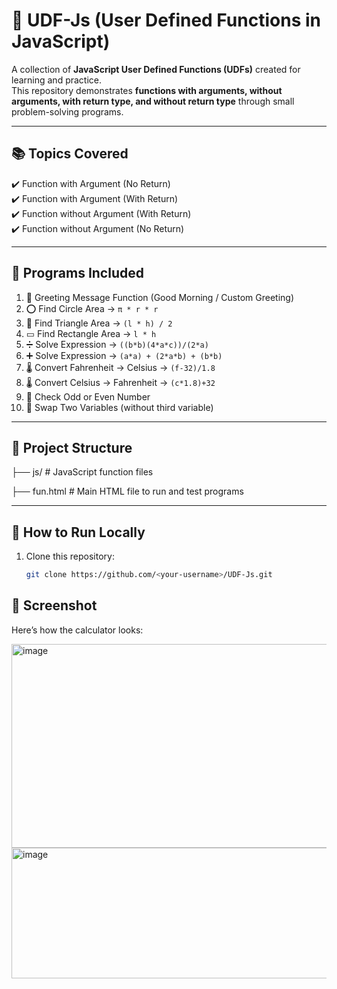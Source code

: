 # 🌟 UDF-Js (User Defined Functions in JavaScript)

A collection of **JavaScript User Defined Functions (UDFs)** created for learning and practice.  
This repository demonstrates **functions with arguments, without arguments, with return type, and without return type** through small problem-solving programs.

---

## 📚 Topics Covered

✔️ Function with Argument (No Return)  
✔️ Function with Argument (With Return)  
✔️ Function without Argument (With Return)  
✔️ Function without Argument (No Return)  

---

## 📝 Programs Included

1. 👋 Greeting Message Function (Good Morning / Custom Greeting)  
2. ⭕ Find Circle Area → `π * r * r`  
3. 🔺 Find Triangle Area → `(l * h) / 2`  
4. ▭ Find Rectangle Area → `l * h`  
5. ➗ Solve Expression → `((b*b)(4*a*c))/(2*a)`  
6. ➕ Solve Expression → `(a*a) + (2*a*b) + (b*b)`  
7. 🌡 Convert Fahrenheit → Celsius → `(f-32)/1.8`  
8. 🌡 Convert Celsius → Fahrenheit → `(c*1.8)+32`  
9. 🔢 Check Odd or Even Number  
10. 🔄 Swap Two Variables (without third variable)  

---

## 📂 Project Structure

├── js/ # JavaScript function files

├── fun.html # Main HTML file to run and test programs


---

## 🚀 How to Run Locally

1. Clone this repository:
   ```bash
   git clone https://github.com/<your-username>/UDF-Js.git

## 📸 Screenshot

Here’s how the calculator looks:

<img width="722" height="326" alt="image" src="https://github.com/user-attachments/assets/400dac63-b0c9-4e89-aa1e-1da204ef5172" />
<img width="958" height="209" alt="image" src="https://github.com/user-attachments/assets/e4399313-7d5f-4b04-a6e4-670d025c49ee" />


